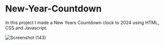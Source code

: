 # New-Year-Countdown
In this project I made a New Years Countdown clock to 2024 using HTML, CSS and Javascript.

![Screenshot (143)](https://user-images.githubusercontent.com/125815967/224113931-4b6c3687-dfc0-4742-a46f-40eab21b848a.png)
